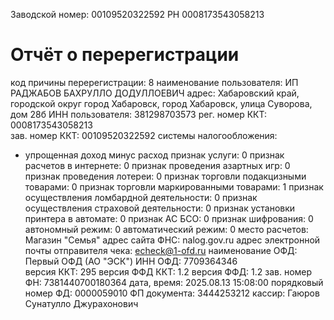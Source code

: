 Заводской номер: 00109520322592
РН 0008173543058213

Отчёт о перерегистрации
====================================
код причины перерегистрации: 8
наименование пользователя: ИП РАДЖАБОВ БАХРУЛЛО ДОДУЛЛОЕВИЧ
адрес: Хабаровский край, городской округ город Хабаровск, город Хабаровск, улица Суворова, дом 28б
ИНН пользователя: 381298703573
рег. номер ККТ: 0008173543058213    
зав. номер ККТ: 00109520322592
системы налогообложения:
   - упрощенная доход минус расход 
признак услуги: 0
признак расчетов в интернете: 0
признак проведения азартных игр: 0
признак проведения лотереи: 0
признак торговли подакцизными товарами: 0
признак торговли маркированными товарами: 1
признак осуществления ломбардной деятельности: 0
признак осуществления страховой деятельности: 0
признак установки принтера в автомате: 0
признак АС БСО: 0
признак шифрования: 0
автономный режим: 0
автоматический режим: 0
место расчетов: Магазин "Семья"
адрес сайта ФНС: nalog.gov.ru
адрес электронной почты отправителя чека: echeck@1-ofd.ru
наименование ОФД: Первый ОФД (АО "ЭСК")
ИНН ОФД: 7709364346  
версия ККТ: 295
версия ФФД ККТ: 1.2
версия ФФД: 1.2
зав. номер ФН: 7381440700180364
дата, время: 2025.08.13 15:08:00
порядковый номер ФД: 0000059010
ФП документа: 3444253212
кассир: Гаюров Сунатулло Джурахонович
